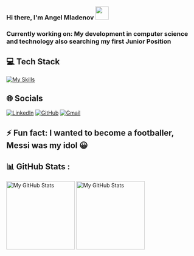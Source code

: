 ### Hi there, I'm Angel Mladenov <img src="https://media.giphy.com/media/hvRJCLFzcasrR4ia7z/giphy.gif" width="35px">


### Currently working on: Мy development in computer science and technology also searching my first Junior Position

## 💻 Tech Stack
[![My Skills](https://skillicons.dev/icons?i=java,spring,androidstudio,js,nodejs,mysql,cs,dotnet,html,css,scss,react,php,wordpress,bootstrap,github,idea,vscode,visualstudio,regex,stackoverflow)](https://skillicons.dev)
 
## 🌐 Socials
  [![LinkedIn](https://img.shields.io/badge/-LinkedIn-0e76a8?style=flat-square&logo=Linkedin&logoColor=white)](https://www.linkedin.com/in/angel-mladenov-8aa447181/)
  [![GitHub](https://img.shields.io/badge/-Github-000000?style=flat-square&logo=Github&logoColor=white)](https://github.com/velk20)
  [![Gmail](https://img.shields.io/badge/Gmail-D14836?style=flat-square&logo=gmail&logoColor=white)](mailto:angelmladenov3@gmail.com)

## ⚡ Fun fact: I wanted to become a footballer, Messi was my idol 😀

## 📊 GitHub Stats :
<p>
<!-- <summary>:zap: GitHub Stats</summary> -->
  <img height="180em" alt="My GitHub Stats" src="https://github-readme-stats.vercel.app/api?username=velk20&show_icons=true&bg_color=00000000&hide_border=true&text_color=3498db&&count_private=true&include_all_commits=true" />

  <img height="180em" alt="My GitHub Stats" src="https://github-readme-stats.vercel.app/api/top-langs/?username=velk20&langs_count=8&layout=compact&hide_border=true&bg_color=00000000&text_color=3498db&&count_private=true&include_all_commits=true" />
</p>
